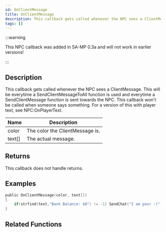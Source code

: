 ```yaml
---
id: OnClientMessage
title: OnClientMessage
description: This callback gets called whenever the NPC sees a ClientMessage.
tags: []
---
```


<TagLinks />

:::warning

This NPC callback was added in SA-MP 0.3a and will not work in earlier versions!

:::

## Description

This callback gets called whenever the NPC sees a ClientMessage. This will be everytime a SendClientMessageToAll function is used and everytime a SendClientMessage function is sent towards the NPC. This callback won't be called when someone says something. For a version of this with player text, see NPC:OnPlayerText.

| Name   | Description                     |
| ------ | ------------------------------- |
| color  | The color the ClientMessage is. |
| text[] | The actual message.             |

## Returns

This callback does not handle returns.

## Examples

```c
public OnClientMessage(color, text[])
{
    if(strfind(text,"Bank Balance: $0") != -1) SendChat("I am poor :(");
}
```

## Related Functions
